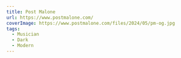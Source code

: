 ```yaml
---
title: Post Malone
url: https://www.postmalone.com/
coverImage: https://www.postmalone.com/files/2024/05/pm-og.jpg
tags:
  - Musician
  - Dark
  - Modern
---
```

